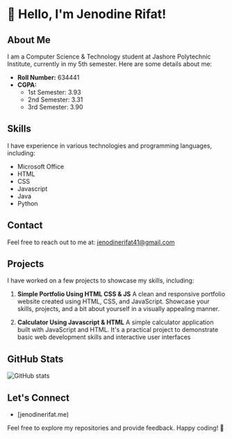 # 👋 Hello, I'm Jenodine Rifat!

## About Me
I am a Computer Science & Technology student at Jashore Polytechnic Institute, currently in my 5th semester. Here are some details about me:

- **Roll Number:** 634441
- **CGPA:**
  - 1st Semester: 3.93
  - 2nd Semester: 3.31
  - 3rd Semester: 3.90

## Skills
I have experience in various technologies and programming languages, including:

- Microsoft Office
- HTML
- CSS
- Javascript
- Java
- Python

## Contact
Feel free to reach out to me at: [jenodinerifat41@gmail.com](mailto:jenodinerifat41@gmail.com)

## Projects
I have worked on a few projects to showcase my skills, including:

1. **Simple Portfolio Using HTML CSS & JS**
A clean and responsive portfolio website created using HTML, CSS, and JavaScript. Showcase your skills, projects, and a bit about yourself in a visually appealing manner. 

2. **Calculator Using Javascript & HTML**
A simple calculator application built with JavaScript and HTML. It's a practical project to demonstrate basic web development skills and interactive user interfaces

## GitHub Stats
![GitHub stats](https://github-readme-stats.vercel.app/api?username=YOUR_GITHUB_USERNAME&show_icons=true&hide=contribs,prs)

## Let's Connect
- [jenodinerifat.me)

Feel free to explore my repositories and provide feedback. Happy coding! 🚀
